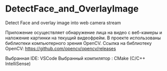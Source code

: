 # DetectFace_and_OverlayImage
Detect Face and overlay image into web camera stream


Приложение осуществляет обнаружение лица на видео с веб-камеры и наложение картинки на текущий видеофрейм.
В проекте использованы библиотеки компьютерного зрения OpenCV.
Ссылка на библиотеку OpenCV: https://github.com/opencv/opencv/releases

Выбранная IDE: VSCode
Выбранный компилятор : CMake (C/С++ IntelliSense)
